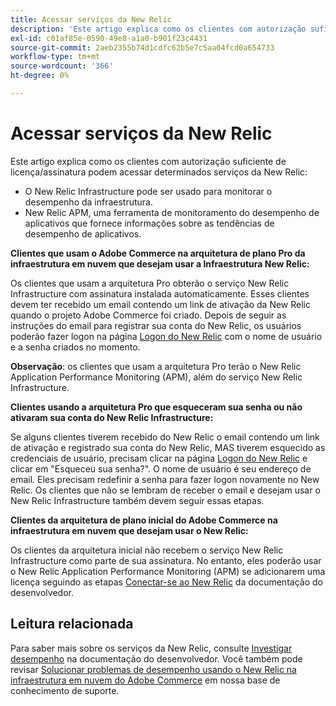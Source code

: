```yaml
---
title: Acessar serviços da New Relic
description: 'Este artigo explica como os clientes com autorização suficiente de licença/assinatura podem acessar determinados serviços da New Relic:'
exl-id: c01af85e-0590-49e8-a1a0-b901f23c4431
source-git-commit: 2aeb2355b74d1cdfc62b5e7c5aa04fcd0a654733
workflow-type: tm+mt
source-wordcount: '366'
ht-degree: 0%

---
```


# Acessar serviços da New Relic

Este artigo explica como os clientes com autorização suficiente de licença/assinatura podem acessar determinados serviços da New Relic:

* O New Relic Infrastructure pode ser usado para monitorar o desempenho da infraestrutura.
* New Relic APM, uma ferramenta de monitoramento do desempenho de aplicativos que fornece informações sobre as tendências de desempenho de aplicativos.

**Clientes que usam o Adobe Commerce na arquitetura de plano Pro da infraestrutura em nuvem que desejam usar a Infraestrutura New Relic:**

Os clientes que usam a arquitetura Pro obterão o serviço New Relic Infrastructure com assinatura instalada automaticamente. Esses clientes devem ter recebido um email contendo um link de ativação da New Relic quando o projeto Adobe Commerce foi criado. Depois de seguir as instruções do email para registrar sua conta do New Relic, os usuários poderão fazer logon na página [Logon do New Relic](https://login.newrelic.com/login) com o nome de usuário e a senha criados no momento.

**Observação**: os clientes que usam a arquitetura Pro terão o New Relic Application Performance Monitoring (APM), além do serviço New Relic Infrastructure.

**Clientes usando a arquitetura Pro que esqueceram sua senha ou não ativaram sua conta do New Relic Infrastructure:**

Se alguns clientes tiverem recebido do New Relic o email contendo um link de ativação e registrado sua conta do New Relic, MAS tiverem esquecido as credenciais de usuário, precisam clicar na página [Logon do New Relic](https://login.newrelic.com/login) e clicar em &quot;Esqueceu sua senha?&quot;. O nome de usuário é seu endereço de email. Eles precisam redefinir a senha para fazer logon novamente no New Relic. Os clientes que não se lembram de receber o email e desejam usar o New Relic Infrastructure também devem seguir essas etapas.

**Clientes da arquitetura de plano inicial do Adobe Commerce na infraestrutura em nuvem que desejam usar o New Relic:**

Os clientes da arquitetura inicial não recebem o serviço New Relic Infrastructure como parte de sua assinatura. No entanto, eles poderão usar o New Relic Application Performance Monitoring (APM) se adicionarem uma licença seguindo as etapas [Conectar-se ao New Relic](https://experienceleague.adobe.com/pt-br/docs/commerce-cloud-service/user-guide/monitor/new-relic/new-relic-service) da documentação do desenvolvedor.

## Leitura relacionada

Para saber mais sobre os serviços da New Relic, consulte [Investigar desempenho](https://experienceleague.adobe.com/pt-br/docs/commerce-cloud-service/user-guide/monitor/new-relic/new-relic-service) na documentação do desenvolvedor. Você também pode revisar [Solucionar problemas de desempenho usando o New Relic na infraestrutura em nuvem do Adobe Commerce](/help/troubleshooting/miscellaneous/troubleshoot-performance-using-new-relic-on-magento-commerce.md) em nossa base de conhecimento de suporte.
